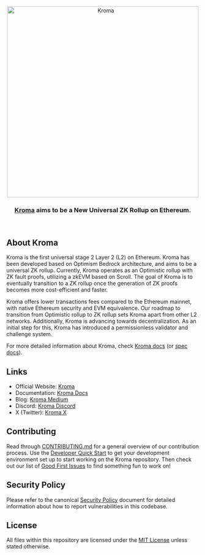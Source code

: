 <div align="center">
  <br />
  <br />
  <a href="https://kroma.network"><img alt="Kroma" src="https://github.com/kroma-network/kroma-brand-kit/raw/main/assets/images/signature/Kroma-signature.svg" width=500></a>
  <br />
  <h3><a href="https://kroma.network">Kroma</a> aims to be a New Universal ZK Rollup on Ethereum.</h3>
  <br />
</div>

## About Kroma

Kroma is the first universal stage 2 Layer 2 (L2) on Ethereum. Kroma has been developed based on Optimism Bedrock
architecture, and aims to be a universal ZK rollup. Currently, Kroma operates as an Optimistic rollup with ZK fault
proofs, utilizing a zkEVM based on Scroll. The goal of Kroma is to eventually transition to a ZK rollup once the
generation of ZK proofs becomes more cost-efficient and faster.

Kroma offers lower transactions fees compared to the Ethereum mainnet, with native Ethereum security and EVM
equivalence. Our roadmap to transition from Optimistic rollup to ZK rollup sets Kroma apart from other L2 networks.
Additionally, Kroma is advancing towards decentralization. As an initial step for this, Kroma has introduced a
permissionless validator and challenge system.

For more detailed information about Kroma, check [Kroma docs](https://docs.kroma.network) (or
[spec docs](./specs)).

## Links

- Official Website: [Kroma](https://kroma.network)
- Documentation: [Kroma Docs](https://docs.kroma.network)
- Blog: [Kroma Medium](https://medium.com/@kroma-network)
- Discord: [Kroma Discord](https://discord.gg/kroma)
- X (Twitter): [Kroma X](https://twitter.com/kroma_network)

## Contributing

Read through [CONTRIBUTING.md](./CONTRIBUTING.md) for a general overview of our contribution process.
Use the [Developer Quick Start](./CONTRIBUTING.md#development-quick-start) to get your development environment set up to
start working on the Kroma repository.
Then check out our list of [Good First Issues](https://github.com/kroma-network/kroma/contribute) to find something fun
to work on!

## Security Policy

Please refer to the canonical [Security Policy](https://github.com/kroma-network/.github/blob/main/SECURITY.md) document
for detailed information about how to report vulnerabilities in this codebase.

## License

All files within this repository are licensed under the [MIT License](./LICENSE) unless stated otherwise.
